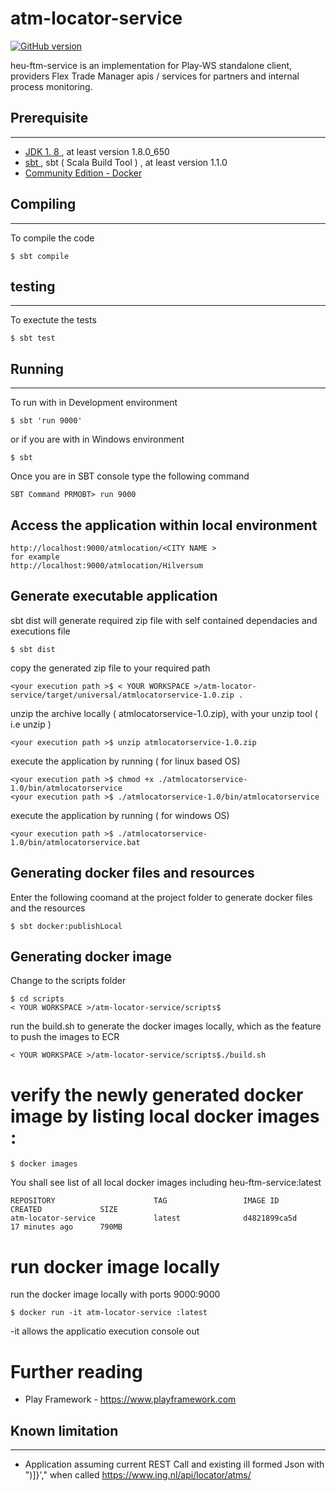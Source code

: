 # atm-locator-service #

[![GitHub version](https://img.shields.io/badge/version-0.0.1-orange.svg)](https://github.com/psriramula/atmlocatorservice/releases)


heu-ftm-service is an implementation for Play-WS standalone client, providers Flex Trade Manager apis / services for partners and internal process monitoring.


## Prerequisite
---------------
* [JDK 1. 8 ](http://www.oracle.com/technetwork/java/javase/downloads/jdk8-downloads-2133151.html), at least version  1.8.0_650
* [sbt ](https://www.scala-sbt.org/download.html), sbt ( Scala Build Tool ) , at least version 1.1.0
* [Community Edition - Docker](https://www.docker.com/community-edition#/download) 

## Compiling
---------
To compile the code

```
$ sbt compile
```

## testing
---------
To exectute the tests

```
$ sbt test
```


## Running
----------

To run with in Development environment

```
$ sbt 'run 9000'
```
or if you are with in Windows environment

```
$ sbt 
```
Once you are in SBT console type the following command

```
SBT Command PRMOBT> run 9000
```

## Access the application within local environment


```
http://localhost:9000/atmlocation/<CITY NAME >
for example 
http://localhost:9000/atmlocation/Hilversum
```



## Generate executable application 

sbt dist will generate required zip file with self contained dependacies and executions file
```
$ sbt dist
```

copy the generated zip file to your required path 
```
<your execution path >$ < YOUR WORKSPACE >/atm-locator-service/target/universal/atmlocatorservice-1.0.zip .
```

unzip the archive locally ( atmlocatorservice-1.0.zip), with your unzip tool ( i.e unzip )
```
<your execution path >$ unzip atmlocatorservice-1.0.zip 
```

execute the application by running ( for linux based OS)

```
<your execution path >$ chmod +x ./atmlocatorservice-1.0/bin/atmlocatorservice
<your execution path >$ ./atmlocatorservice-1.0/bin/atmlocatorservice

```


execute the application by running ( for windows  OS)

```
<your execution path >$ ./atmlocatorservice-1.0/bin/atmlocatorservice.bat

```

## Generating docker files and resources

Enter the following coomand at the project folder to generate docker files and the resources

```
$ sbt docker:publishLocal
```


## Generating docker image

Change to the  scripts folder 

```
$ cd scripts
< YOUR WORKSPACE >/atm-locator-service/scripts$
```

run the build.sh to generate the docker images locally, which as the feature to push the images to ECR
```
< YOUR WORKSPACE >/atm-locator-service/scripts$./build.sh
```




# verify the newly generated docker image by listing local docker images :

```
$ docker images
```
You shall see list of all local docker images including heu-ftm-service:latest

```
REPOSITORY                      TAG                 IMAGE ID            CREATED             SIZE
atm-locator-service             latest              d4821899ca5d        17 minutes ago      790MB 
```

# run docker image locally

run the docker image locally with ports 9000:9000

```
$ docker run -it atm-locator-service :latest
```

-it allows the applicatio execution console out


# Further reading
* Play Framework - https://www.playframework.com




## Known limitation
----------
* Application assuming current REST Call and existing ill formed Json with ")]}',"   when called https://www.ing.nl/api/locator/atms/
